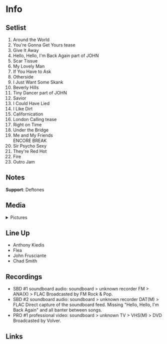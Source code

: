 # Info

## Setlist

1. Around the World
2. You're Gonna Get Yours tease
3. Give It Away
4. Hello, Hello, I'm Back Again part of JOHN
5. Scar Tissue
6. My Lovely Man
7. If You Have to Ask
8. Otherside
9. I Just Want Some Skank
10. Beverly Hills
11. Tiny Dancer part of JOHN
12. Savior
13. I Could Have Lied
14. I Like Dirt
15. Californication
16. London Calling tease
17. Right on Time
18. Under the Bridge
19. Me and My Friends
<br>ENCORE BREAK
21. Sir Psycho Sexy
22. They're Red Hot
23. Fire
24. Outro Jam

## Notes

**Support**: Deftones

## Media 

<details>
  <summary>Pictures</summary>
  <!--<img alt="Setlist" title="Setlist" src="_.jpg" height="200" />
  <img alt="Flyer" title="Flyer" src="_.jpg" height="200" />-->
</details>

## Line Up

* Anthony Kiedis
* Flea
* John Frusciante
* Chad Smith

## Recordings

* SBD #1 soundboard audio: soundboard > unknown recorder FM > ANA(X) > FLAC Broadcasted by FM Rock & Pop.
* SBD #2 soundboard audio: soundboard > unknown recorder DAT(M) > FLAC Direct capture of the soundboard feed. Missing "Hello, Hello, I'm Back Again" and all banter between songs.
* PRO #1 professional video: soundboard > unknown TV > VHS(M) > DVD Broadcasted by Volver.

## Links